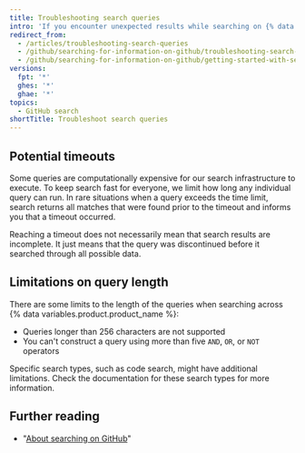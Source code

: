 ```yaml
---
title: Troubleshooting search queries
intro: 'If you encounter unexpected results while searching on {% data variables.product.product_name %}, you can troubleshoot by reviewing common problems and limitations.'
redirect_from:
  - /articles/troubleshooting-search-queries
  - /github/searching-for-information-on-github/troubleshooting-search-queries
  - /github/searching-for-information-on-github/getting-started-with-searching-on-github/troubleshooting-search-queries
versions:
  fpt: '*'
  ghes: '*'
  ghae: '*'
topics:
  - GitHub search
shortTitle: Troubleshoot search queries
---
```

## Potential timeouts

Some queries are computationally expensive for our search infrastructure to execute. To keep search fast for everyone, we limit how long any individual query can run. In rare situations when a query exceeds the time limit, search returns all matches that were found prior to the timeout and informs you that a timeout occurred.

Reaching a timeout does not necessarily mean that search results are incomplete. It just means that the query was discontinued before it searched through all possible data.

## Limitations on query length

There are some limits to the length of the queries when searching across {% data variables.product.product_name %}:

* Queries longer than 256 characters are not supported
* You can't construct a query using more than five `AND`, `OR`, or `NOT` operators

Specific search types, such as code search, might have additional limitations. Check the documentation for these search types for more information.

## Further reading

- "[About searching on GitHub](/search-github/getting-started-with-searching-on-github/about-searching-on-github)"
